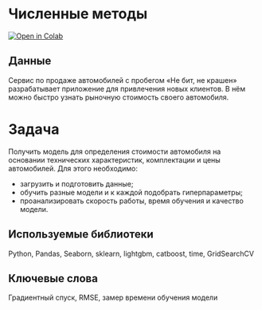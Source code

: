 # Численные методы
[![Open in Colab](https://colab.research.google.com/assets/colab-badge.svg)](https://colab.research.google.com/github/valentinatihova/DS_projects/blob/main/numerical_methods/numerical_methods.ipynb)

## Данные
Сервис по продаже автомобилей с пробегом «Не бит, не крашен» разрабатывает приложение для привлечения новых клиентов. В нём можно быстро узнать рыночную стоимость своего автомобиля.

# Задача
Получить модель для определения стоимости автомобиля на основании технических характеристик, комплектации и цены автомобилей. Для этого необходимо:
- загрузить и подготовить данные;
- обучить разные модели и к каждой подобрать гиперпараметры;
- проанализировать скорость работы, время обучения и качество модели.

## Используемые библиотеки
Python, Pandas, Seaborn, sklearn, lightgbm, catboost, time, GridSearchCV

## Ключевые слова
Градиентный спуск, RMSE, замер времени обучения модели

